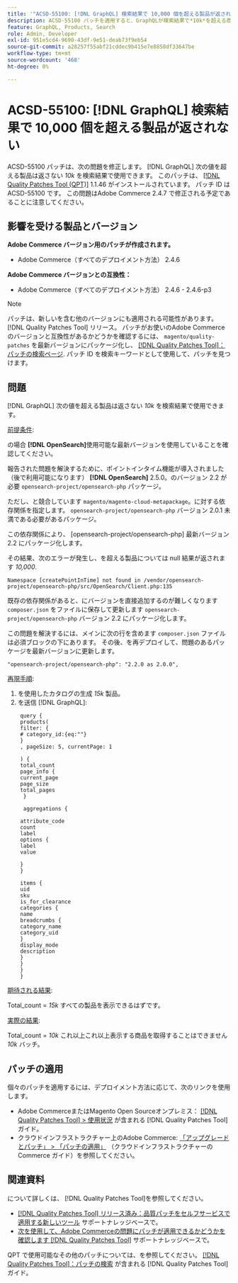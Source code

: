 ```yaml
---
title: '"ACSD-55100: [!DNL GraphQL] 検索結果で 10,000 個を超える製品が返されない」'
description: ACSD-55100 パッチを適用すると、GraphQLが検索結果で*10k*を超える商品を返さないAdobe Commerceの問題を修正できます。
feature: GraphQL, Products, Search
role: Admin, Developer
exl-id: 951e5cd4-9690-43df-9e51-deab73f9eb54
source-git-commit: a28257f55abf21cddec9b415e7e8858df33647be
workflow-type: tm+mt
source-wordcount: '468'
ht-degree: 0%

---
```


# ACSD-55100: [!DNL GraphQL] 検索結果で 10,000 個を超える製品が返されない

ACSD-55100 パッチは、次の問題を修正します。 [!DNL GraphQL] 次の値を超える製品は返さない *10k* を検索結果で使用できます。 このパッチは、 [[!DNL Quality Patches Tool (QPT)]](/help/announcements/adobe-commerce-announcements/magento-quality-patches-released-new-tool-to-self-serve-quality-patches.md) 1.1.46 がインストールされています。 パッチ ID は ACSD-55100 です。 この問題はAdobe Commerce 2.4.7 で修正される予定であることに注意してください。

## 影響を受ける製品とバージョン

**Adobe Commerce バージョン用のパッチが作成されます。**

* Adobe Commerce（すべてのデプロイメント方法） 2.4.6

**Adobe Commerce バージョンとの互換性：**

* Adobe Commerce（すべてのデプロイメント方法） 2.4.6 - 2.4.6-p3

>[!NOTE]
>
>パッチは、新しいを含む他のバージョンにも適用される可能性があります。 [!DNL Quality Patches Tool] リリース。 パッチがお使いのAdobe Commerceのバージョンと互換性があるかどうかを確認するには、 `magento/quality-patches` を最新バージョンにパッケージ化し、 [[!DNL Quality Patches Tool]：パッチの検索ページ](https://experienceleague.adobe.com/tools/commerce-quality-patches/index.html). パッチ ID を検索キーワードとして使用して、パッチを見つけます。

## 問題

[!DNL GraphQL] 次の値を超える製品は返さない *10k* を検索結果で使用できます。

<u>前提条件</u>:

の場合 **[!DNL OpenSearch]**&#x200B;使用可能な最新バージョンを使用していることを確認してください。

報告された問題を解決するために、ポイントインタイム機能が導入されました（後で利用可能になります） **[!DNL OpenSearch]** 2.5.0。のバージョン 2.2 が必要 `opensearch-project/opensearch-php` パッケージ。

ただし、と競合しています `magento/magento-cloud-metapackage`。に対する依存関係を指定します。 `opensearch-project/opensearch-php` バージョン 2.0.1 未満である必要があるパッケージ。


この依存関係により、 [opensearch-project/opensearch-php] 最新バージョン 2.2 にパッケージ化します。

その結果、次のエラーが発生し、を超える製品については null 結果が返されます *10,000*.

`Namespace [createPointInTime] not found in /vendor/opensearch-project/opensearch-php/src/OpenSearch/Client.php:135`

既存の依存関係があると、にバージョンを直接追加するのが難しくなります `composer.json` をファイルに保存して更新します `opensearch-project/opensearch-php` バージョン 2.2 にパッケージ化します。

この問題を解決するには、メインに次の行を含めます `composer.json` ファイルは必須ブロックの下にあります。 その後、を再デプロイして、問題のあるパッケージを最新バージョンに更新します。

`"opensearch-project/opensearch-php": "2.2.0 as 2.0.0",`

<u>再現手順</u>:

1. を使用したカタログの生成 *15k* 製品。
1. を送信 [!DNL GraphQL]:

```
    query {
    products(
    filter: {
    # category_id:{eq:""}
    }
    , pageSize: 5, currentPage: 1

    ) {
    total_count
    page_info {
    current_page
    page_size
    total_pages
     }

     aggregations {

    attribute_code
    count
    label
    options {
    label
    value

    }
    }

    items {
    uid
    sku
    is_for_clearance
    categories {
    name
    breadcrumbs {
    category_name
    category_uid
    }
    display_mode
    description
    }
    }
    }
    }
```

<u>期待される結果</u>:

Total_count = *15k*
すべての製品を表示できるはずです。

<u>実際の結果</u>:

Total_count = *10k*
これ以上これ以上表示する商品を取得することはできません *10k* バッチ。

## パッチの適用

個々のパッチを適用するには、デプロイメント方法に応じて、次のリンクを使用します。

* Adobe CommerceまたはMagento Open Sourceオンプレミス： [[!DNL Quality Patches Tool] > 使用状況](https://experienceleague.adobe.com/docs/commerce-operations/tools/quality-patches-tool/usage.html) が含まれる [!DNL Quality Patches Tool] ガイド。
* クラウドインフラストラクチャー上のAdobe Commerce: [「アップグレードとパッチ」 > 「パッチの適用」](https://experienceleague.adobe.com/docs/commerce-cloud-service/user-guide/develop/upgrade/apply-patches.html) （クラウドインフラストラクチャーのCommerce ガイド）を参照してください。

## 関連資料

について詳しくは、 [!DNL Quality Patches Tool]を参照してください。

* [[!DNL Quality Patches Tool] リリース済み：品質パッチをセルフサービスで適用する新しいツール](/help/announcements/adobe-commerce-announcements/magento-quality-patches-released-new-tool-to-self-serve-quality-patches.md) サポートナレッジベースで。
* [次を使用して、Adobe Commerceの問題にパッチが適用できるかどうかを確認します [!DNL Quality Patches Tool]](/help/support-tools/patches-available-in-qpt-tool/check-patch-for-magento-issue-with-magento-quality-patches.md) サポートナレッジベースで。

QPT で使用可能なその他のパッチについては、を参照してください。 [[!DNL Quality Patches Tool]：パッチの検索](https://experienceleague.adobe.com/tools/commerce-quality-patches/index.html) が含まれる [!DNL Quality Patches Tool] ガイド。
